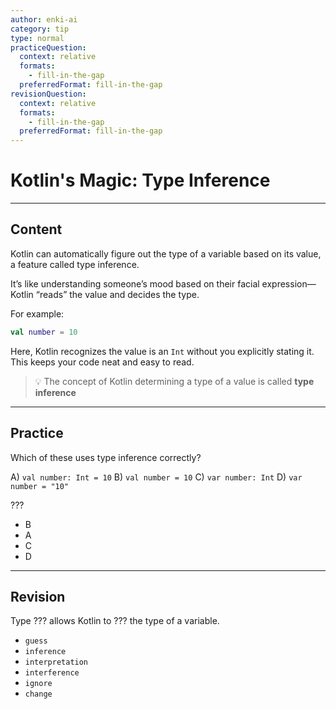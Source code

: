 ```yaml
---
author: enki-ai
category: tip
type: normal
practiceQuestion:
  context: relative
  formats:
    - fill-in-the-gap
  preferredFormat: fill-in-the-gap
revisionQuestion:
  context: relative
  formats:
    - fill-in-the-gap
  preferredFormat: fill-in-the-gap
---
```


# Kotlin's Magic: Type Inference

---
## Content

Kotlin can automatically figure out the type of a variable based on its value, a feature called type inference.

It’s like understanding someone’s mood based on their facial expression—Kotlin “reads” the value and decides the type.

For example:

```kotlin
val number = 10
```

Here, Kotlin recognizes the value is an `Int` without you explicitly stating it. This keeps your code neat and easy to read.

> 💡 The concept of Kotlin determining a type of a value is called **type inference**


---
## Practice

Which of these uses type inference correctly?

A) `val number: Int = 10` B) `val number = 10` C) `var number: Int` D)
`var number = "10"`

???

- B
- A
- C
- D


---
## Revision

Type ??? allows Kotlin to ??? the type of a variable.

- `guess`
- `inference`
- `interpretation`
- `interference`
- `ignore`
- `change`


